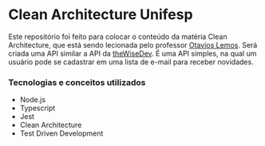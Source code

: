 # Clean Architecture Unifesp

Este repositório foi feito para colocar o conteúdo da matéria Clean Architecture, que está sendo lecionada pelo professor [Otavios Lemos](https://github.com/otaviolemos).
Será criada uma API similar a API da [theWiseDev](https://github.com/otaviolemos/thewisedev-mailing). É uma API simples, na qual um usuário pode se cadastrar em uma lista de e-mail para receber novidades.


### Tecnologias e conceitos utilizados
  - Node.js
  - Typescript
  - Jest
  - Clean Architecture
  - Test Driven Development
